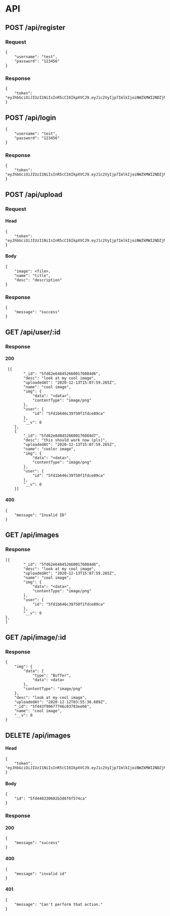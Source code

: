 # API
## POST /api/register
### Request
```
{
	"username": "test",
	"password": "123456"
}
```
### Response
```
{
	"token": "eyJhbGciOiJIUzI1NiIsInR5cCI6IkpXVCJ9.eyJ1c2VyIjp7ImlkIjoiNWZkMWI2NDZjMzk3NTBmMWZkY2U4OWNhIn0sImlhdCI6MTYwNzc5MjI3MSwiZXhwIjoxNjA3ODc4NjcxfQ.IK8iL8rGRPv43OuyqNk_zgCjfHEQQvwdXoJpAZmIn2U"
}
```
## POST /api/login
```
{
	"username": "test",
	"password": "123456"
}
```
### Response
```
{
	"token": "eyJhbGciOiJIUzI1NiIsInR5cCI6IkpXVCJ9.eyJ1c2VyIjp7ImlkIjoiNWZkMWI2NDZjMzk3NTBmMWZkY2U4OWNhIn0sImlhdCI6MTYwNzc5MjI3MSwiZXhwIjoxNjA3ODc4NjcxfQ.IK8iL8rGRPv43OuyqNk_zgCjfHEQQvwdXoJpAZmIn2U"
}
```
## POST /api/upload
### Request
#### Head
```
{
	"token": "eyJhbGciOiJIUzI1NiIsInR5cCI6IkpXVCJ9.eyJ1c2VyIjp7ImlkIjoiNWZkMWI2NDZjMzk3NTBmMWZkY2U4OWNhIn0sImlhdCI6MTYwNzc5MjI3MSwiZXhwIjoxNjA3ODc4NjcxfQ.IK8iL8rGRPv43OuyqNk_zgCjfHEQQvwdXoJpAZmIn2U"
}
```
#### Body
```
{
	"image": <file>,
	"name": "title",
	"desc": "description"
}
```
### Response
```
{
	"message": "success"
}
```
## GET /api/user/:id
### Response
#### 200
```
 [{
        "_id": "5fd62e6484526600176084d6",
        "desc": "look at my cool image",
        "uploadedAt": "2020-12-13T15:07:59.265Z",
        "name": "cool image",
        "img": {
            "data": "<data>",
            "contentType": "image/png"
        },
        "user": {
            "id": "5fd1b646c39750f1fdce89ca"
        },
        "__v": 0
    },
    {
        "_id": "5fd62e8d84526600176084d7",
        "desc": "this should work now (pls)",
        "uploadedAt": "2020-12-13T15:07:59.265Z",
        "name": "cooler image",
        "img": {
            "data": "<data>",
            "contentType": "image/png"
        },
        "user": {
            "id": "5fd1b646c39750f1fdce89ca"
        },
        "__v": 0
    }]
```
#### 400
```
{
	"message": "Invalid ID"
}
```
## GET /api/images
### Response
```
[{
        "_id": "5fd62e6484526600176084d6",
        "desc": "look at my cool image",
        "uploadedAt": "2020-12-13T15:07:59.265Z",
        "name": "cool image",
        "img": {
            "data": "<data>",
            "contentType": "image/png"
        },
        "user": {
            "id": "5fd1b646c39750f1fdce89ca"
        },
        "__v": 0
},
]
```

## GET /api/image/:id
### Response
```
{
    "img": {
        "data": {
            "type": "Buffer",
            "data": <data>
        },
        "contentType": "image/png"
    },
    "desc": "look at my cool image",
    "uploadedAt": "2020-12-12T03:55:36.689Z",
    "_id": "5fd43f90677746c03783ee66",
    "name": "cool image",
    "__v": 0
}
```

## DELETE /api/images
#### Head
```
{
	"token": "eyJhbGciOiJIUzI1NiIsInR5cCI6IkpXVCJ9.eyJ1c2VyIjp7ImlkIjoiNWZkMWI2NDZjMzk3NTBmMWZkY2U4OWNhIn0sImlhdCI6MTYwNzc5MjI3MSwiZXhwIjoxNjA3ODc4NjcxfQ.IK8iL8rGRPv43OuyqNk_zgCjfHEQQvwdXoJpAZmIn2U"
}
```
#### Body
```
{
	"id": "5fd448330602b3d6f6f574ca"
}
```
### Response
#### 200
```
{
	"message": "success"
}
```
#### 400
```
{
	"message": "invalid id"
}
```
#### 401
```
{
	"message": "Can't perform that action."
}
```